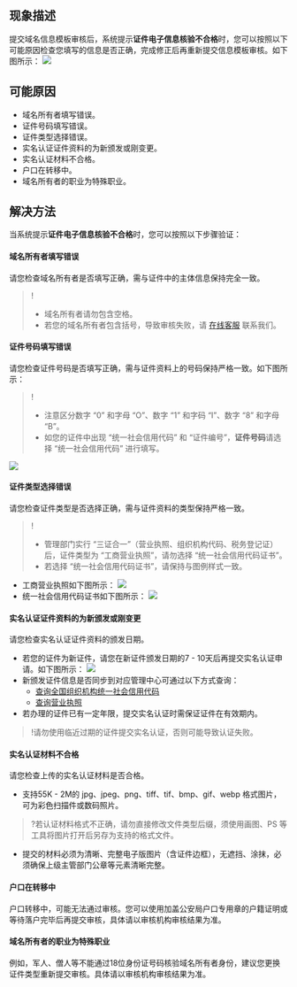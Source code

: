 ## 现象描述
提交域名信息模板审核后，系统提示**证件电子信息核验不合格**时，您可以按照以下可能原因检查您填写的信息是否正确，完成修正后再重新提交信息模板审核。如下图所示：
![](https://qcloudimg.tencent-cloud.cn/raw/9c7fcced61caf9e51e0b56aa120d0ece.png)

## 可能原因
- 域名所有者填写错误。
- 证件号码填写错误。
- 证件类型选择错误。
- 实名认证证件资料的为新颁发或刚变更。
- 实名认证材料不合格。
- 户口在转移中。
- 域名所有者的职业为特殊职业。

## 解决方法
当系统提示**证件电子信息核验不合格**时，您可以按照以下步骤验证：
#### 域名所有者填写错误
请您检查域名所有者是否填写正确，需与证件中的主体信息保持完全一致。
>!
> - 域名所有者请勿包含空格。
>- 若您的域名所有者包含括号，导致审核失败，请 [在线客服](https://cloud.tencent.com/act/event/Online_service?from=doc_242) 联系我们。
>

#### 证件号码填写错误
请您检查证件号码是否填写正确，需与证件资料上的号码保持严格一致。如下图所示：
>!
>- 注意区分数字 “0” 和字母 “O”、数字 “1” 和字码 “I”、数字 “8” 和字母 “B”。
>- 如您的证件中出现 “统一社会信用代码” 和 “证件编号”，**证件号码**请选择 “统一社会信用代码” 进行填写。
>
 ![](https://main.qcloudimg.com/raw/72b3ed68eecc0061c23670e1f4be3c8f.jpg)
 
#### 证件类型选择错误
请您检查证件类型是否选择正确，需与证件资料的类型保持严格一致。
>!
>- 管理部门实行 “三证合一”（营业执照、组织机构代码、税务登记证）后，证件类型为 “工商营业执照”，请勿选择 “统一社会信用代码证书”。
>- 若选择 “统一社会信用代码证书”，请保持与图例样式一致。
>
 - 工商营业执照如下图所示：
 ![](https://main.qcloudimg.com/raw/a56898e81bbb7ada84f3189b87edb16b.jpg)
 - 统一社会信用代码证书如下图所示：
	![](https://main.qcloudimg.com/raw/5169ae10e2591808e927dc3dda044f3a.jpg)

#### 实名认证证件资料的为新颁发或刚变更
请您检查实名认证证件资料的颁发日期。
   - 若您的证件为新证件，请您在新证件颁发日期的7 - 10天后再提交实名认证申请。如下图所示：
		![](https://main.qcloudimg.com/raw/c2bc7d48e9014ed5e1cb7787289b3b32.jpg)
   - 新颁发证件信息是否同步到对应管理中心可通过以下方式查询：
     - [查询全国组织机构统一社会信用代码](https://www.cods.org.cn/)
     - [查询营业执照](http://www.gsxt.gov.cn/index.html)
   - 若办理的证件已有一定年限，提交实名认证时需保证证件在有效期内。
>!请勿使用临近过期的证件提交实名认证，否则可能导致认证失败。
>

#### 实名认证材料不合格
请您检查上传的实名认证材料是否合格。
   - 支持55K - 2M的 jpg、jpeg、png、tiff、tif、bmp、gif、webp 格式图片，可为彩色扫描件或数码照片。
>?若认证材料格式不正确，请勿直接修改文件类型后缀，须使用画图、PS 等工具将图片打开后另存为支持的格式文件。
>
   - 提交的材料必须为清晰、完整电子版图片（含证件边框），无遮挡、涂抹，必须确保上级主管部门公章等元素清晰完整。

#### 户口在转移中
户口转移中，可能无法通过审核。您可以使用加盖公安局户口专用章的户籍证明或等待落户完毕后再提交审核，具体请以审核机构审核结果为准。

#### 域名所有者的职业为特殊职业
例如，军人、僧人等不能通过18位身份证号码核验域名所有者身份，建议您更换证件类型重新提交审核。具体请以审核机构审核结果为准。


